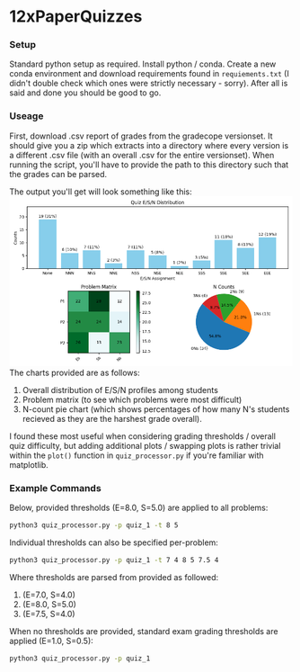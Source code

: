 # 12xPaperQuizzes

### Setup

Standard python setup as required. Install python / conda. Create a new conda environment and download requirements found in `requiements.txt` (I didn't double check which ones were strictly necessary - sorry). After all is said and done you should be good to go.

### Useage

First, download .csv report of grades from the gradecope versionset. It should give you a zip which extracts into a directory where every version is a different .csv file (with an overall .csv for the entire versionset). When running the script, you'll have to provide the path to this directory such that the grades can be parsed.

The output you'll get will look something like this:
![Example output with 3 different charts on a single plot](./Example_Output.png)
The charts provided are as follows:
1. Overall distribution of E/S/N profiles among students
2. Problem matrix (to see which problems were most difficult)
3. N-count pie chart (which shows percentages of how many N's students recieved as they are the harshest grade overall).

I found these most useful when considering grading thresholds / overall quiz difficulty, but adding additional plots / swapping plots is rather trivial within the `plot()` function in `quiz_processor.py` if you're familiar with matplotlib.

### Example Commands

Below, provided thresholds (E=8.0, S=5.0) are applied to all problems:
```bash
python3 quiz_processor.py -p quiz_1 -t 8 5
```

Individual thresholds can also be specified per-problem:
```bash
python3 quiz_processor.py -p quiz_1 -t 7 4 8 5 7.5 4
```
Where thresholds are parsed from provided as followed:
1. (E=7.0, S=4.0)
2. (E=8.0, S=5.0)
3. (E=7.5, S=4.0)

When no thresholds are provided, standard exam grading thresholds are applied (E=1.0, S=0.5):
```bash
python3 quiz_processor.py -p quiz_1
```